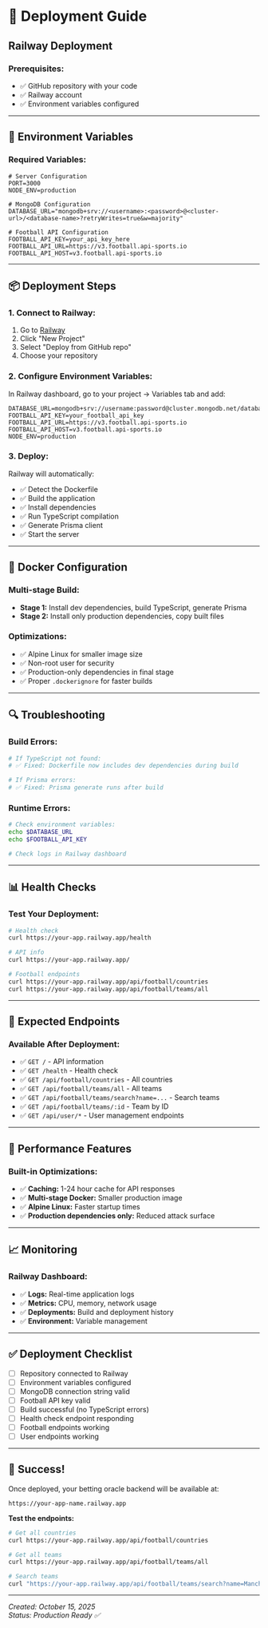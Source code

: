 # 🚀 Deployment Guide

## Railway Deployment

### **Prerequisites:**
- ✅ GitHub repository with your code
- ✅ Railway account
- ✅ Environment variables configured

---

## 🔧 **Environment Variables**

### **Required Variables:**
```env
# Server Configuration
PORT=3000
NODE_ENV=production

# MongoDB Configuration
DATABASE_URL="mongodb+srv://<username>:<password>@<cluster-url>/<database-name>?retryWrites=true&w=majority"

# Football API Configuration
FOOTBALL_API_KEY=your_api_key_here
FOOTBALL_API_URL=https://v3.football.api-sports.io
FOOTBALL_API_HOST=v3.football.api-sports.io
```

---

## 📦 **Deployment Steps**

### **1. Connect to Railway:**
1. Go to [Railway](https://railway.app)
2. Click "New Project"
3. Select "Deploy from GitHub repo"
4. Choose your repository

### **2. Configure Environment Variables:**
In Railway dashboard, go to your project → Variables tab and add:

```env
DATABASE_URL=mongodb+srv://username:password@cluster.mongodb.net/database
FOOTBALL_API_KEY=your_football_api_key
FOOTBALL_API_URL=https://v3.football.api-sports.io
FOOTBALL_API_HOST=v3.football.api-sports.io
NODE_ENV=production
```

### **3. Deploy:**
Railway will automatically:
- ✅ Detect the Dockerfile
- ✅ Build the application
- ✅ Install dependencies
- ✅ Run TypeScript compilation
- ✅ Generate Prisma client
- ✅ Start the server

---

## 🐳 **Docker Configuration**

### **Multi-stage Build:**
- **Stage 1:** Install dev dependencies, build TypeScript, generate Prisma
- **Stage 2:** Install only production dependencies, copy built files

### **Optimizations:**
- ✅ Alpine Linux for smaller image size
- ✅ Non-root user for security
- ✅ Production-only dependencies in final stage
- ✅ Proper `.dockerignore` for faster builds

---

## 🔍 **Troubleshooting**

### **Build Errors:**
```bash
# If TypeScript not found:
# ✅ Fixed: Dockerfile now includes dev dependencies during build

# If Prisma errors:
# ✅ Fixed: Prisma generate runs after build
```

### **Runtime Errors:**
```bash
# Check environment variables:
echo $DATABASE_URL
echo $FOOTBALL_API_KEY

# Check logs in Railway dashboard
```

---

## 📊 **Health Checks**

### **Test Your Deployment:**
```bash
# Health check
curl https://your-app.railway.app/health

# API info
curl https://your-app.railway.app/

# Football endpoints
curl https://your-app.railway.app/api/football/countries
curl https://your-app.railway.app/api/football/teams/all
```

---

## 🎯 **Expected Endpoints**

### **Available After Deployment:**
- ✅ `GET /` - API information
- ✅ `GET /health` - Health check
- ✅ `GET /api/football/countries` - All countries
- ✅ `GET /api/football/teams/all` - All teams
- ✅ `GET /api/football/teams/search?name=...` - Search teams
- ✅ `GET /api/football/teams/:id` - Team by ID
- ✅ `GET /api/user/*` - User management endpoints

---

## 🚀 **Performance Features**

### **Built-in Optimizations:**
- ✅ **Caching:** 1-24 hour cache for API responses
- ✅ **Multi-stage Docker:** Smaller production image
- ✅ **Alpine Linux:** Faster startup times
- ✅ **Production dependencies only:** Reduced attack surface

---

## 📈 **Monitoring**

### **Railway Dashboard:**
- ✅ **Logs:** Real-time application logs
- ✅ **Metrics:** CPU, memory, network usage
- ✅ **Deployments:** Build and deployment history
- ✅ **Environment:** Variable management

---

## ✅ **Deployment Checklist**

- [ ] Repository connected to Railway
- [ ] Environment variables configured
- [ ] MongoDB connection string valid
- [ ] Football API key valid
- [ ] Build successful (no TypeScript errors)
- [ ] Health check endpoint responding
- [ ] Football endpoints working
- [ ] User endpoints working

---

## 🎊 **Success!**

Once deployed, your betting oracle backend will be available at:
```
https://your-app-name.railway.app
```

**Test the endpoints:**
```bash
# Get all countries
curl https://your-app.railway.app/api/football/countries

# Get all teams
curl https://your-app.railway.app/api/football/teams/all

# Search teams
curl "https://your-app.railway.app/api/football/teams/search?name=Manchester"
```

---

*Created: October 15, 2025*  
*Status: Production Ready ✅*

